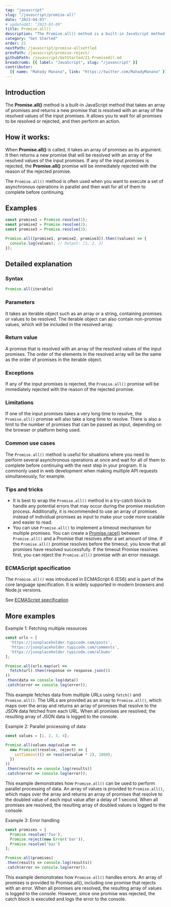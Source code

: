 ```yaml
---
tag: "javascript"
slug: "/javascript/promise-all"
date: "2023-04-03"
# updatedAt: "2023-03-09"
title: Promise.all()
description: "The Promise.all() method is a built-in JavaScript method that takes an array of promises and returns a new promise that is resolved with an array of the resolved values of the input promises. It allows you to wait for all promises to be resolved or rejected, and then perform an action."
category: "Get Started"
order: 21
nextPath: /javascript/promise-allsettled
prevPath: /javascript/promise-reject/
githubPath: /javascript/GetStarted/21-PromiseAll.md
breadcrumb: [{ label: "JavaScript", slug: "/javascript" }]
contributor:
  [{ name: "Mahady Manana", link: "https://twitter.com/MahadyManana" }]
---
```


## Introduction

The **Promise.all()** method is a built-in JavaScript method that takes an array of promises and returns a new promise that is resolved with an array of the resolved values of the input promises. It allows you to wait for all promises to be resolved or rejected, and then perform an action.

## How it works:

When **Promise.all()** is called, it takes an array of promises as its argument. It then returns a new promise that will be resolved with an array of the resolved values of the input promises. If any of the input promises is rejected, the **Promise.all()** promise will be immediately rejected with the reason of the rejected promise.

The `Promise.all()` method is often used when you want to execute a set of asynchronous operations in parallel and then wait for all of them to complete before continuing.

## Examples

```js
const promise1 = Promise.resolve(1);
const promise2 = Promise.resolve(2);
const promise3 = Promise.resolve(3);

Promise.all([promise1, promise2, promise3]).then((values) => {
  console.log(values); // Output: [1, 2, 3]
});
```

## Detailed explanation

### Syntax

```js
Promise.all(iterable)
```

### Parameters

It takes an iterable object such as an array or a string, containing promises or values to be resolved. The iterable object can also contain non-promise values, which will be included in the resolved array.

### Return value

A promise that is resolved with an array of the resolved values of the input promises. The order of the elements in the resolved array will be the same as the order of promises in the iterable object.

### Exceptions

If any of the input promises is rejected, the `Promise.all()` promise will be immediately rejected with the reason of the rejected promise.

### Limitations 

If one of the input promises takes a very long time to resolve, the `Promise.all()` promise will also take a long time to resolve. There is also a limit to the number of promises that can be passed as input, depending on the browser or platform being used.


### Common use cases

The `Promise.all()` method is useful for situations where you need to perform several asynchronous operations at once and wait for all of them to complete before continuing with the next step in your program. It is commonly used in web development when making multiple API requests simultaneously, for example.


### Tips and tricks

- It is best to wrap the `Promise.all()` method in a try-catch block to handle any potential errors that may occur during the promise resolution process. Additionally, it is recommended to use an array of promises instead of individual promises as input to make your code more scalable and easier to read.
- You can use `Promise.all()` to implement a timeout mechanism for multiple promises. You can create a [Promise.race()](/javascript/promise-race/) between `Promise.all()` and a Promise that resolves after a set amount of time. If the `Promise.all()` promise resolves before the timeout, you know that all promises have resolved successfully. If the timeout Promise resolves first, you can reject the `Promise.all()` promise with an error message.

### ECMAScript specification

The `Promise.all()` was introduced in ECMAScript 6 (ES6) and is part of the core language specification. It is widely supported in modern browsers and Node.js versions.

See <a href="https://tc39.es/ecma262/multipage/control-abstraction-objects.html#sec-promise.all" target="_blank" rel="noopener noreferrer">ECMAScript specification</a>

## More examples

Example 1: Fetching multiple resources


```js
const urls = [
  'https://jsonplaceholder.typicode.com/posts',
  'https://jsonplaceholder.typicode.com/comments',
  'https://jsonplaceholder.typicode.com/albums'
];

Promise.all(urls.map(url =>
  fetch(url).then(response => response.json())
))
.then(data => console.log(data))
.catch(error => console.log(error));
```

This example fetches data from multiple URLs using `fetch()` and `Promise.all()`. The URLs are provided as an array to `Promise.all()`, which maps over the array and returns an array of promises that resolve to the JSON data fetched from each URL. When all promises are resolved, the resulting array of JSON data is logged to the console.

Example 2: Parallel processing of data


```js
const values = [1, 2, 3, 4];

Promise.all(values.map(value =>
  new Promise((resolve, reject) => {
    setTimeout(() => resolve(value * 2), 1000);
  })
))
.then(results => console.log(results))
.catch(error => console.log(error));
```

This example demonstrates how `Promise.all()` can be used to perform parallel processing of data. An array of values is provided to `Promise.all()`, which maps over the array and returns an array of promises that resolve to the doubled value of each input value after a delay of 1 second. When all promises are resolved, the resulting array of doubled values is logged to the console.

Example 3: Error handling

```js
const promises = [
  Promise.resolve('foo'),
  Promise.reject(new Error('bar')),
  Promise.resolve('baz')
];

Promise.all(promises)
.then(results => console.log(results))
.catch(error => console.log(error));
```

This example demonstrates how `Promise.all()` handles errors. An array of promises is provided to Promise.all(), including one promise that rejects with an error. When all promises are resolved, the resulting array of values is logged to the console. However, since one promise was rejected, the catch block is executed and logs the error to the console.